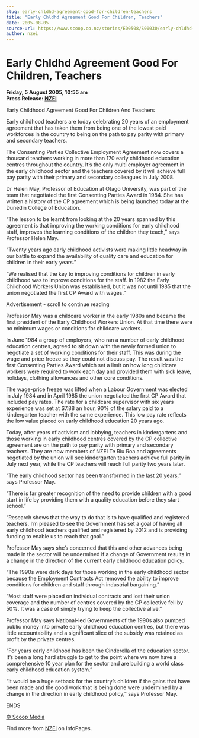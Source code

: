 ```yaml
---
slug: early-chldhd-agreement-good-for-children-teachers
title: "Early Chldhd Agreement Good For Children, Teachers"
date: 2005-08-05
source-url: https://www.scoop.co.nz/stories/ED0508/S00030/early-chldhd-agreement-good-for-children-teachers.htm
author: nzei
---
```

Early Chldhd Agreement Good For Children, Teachers
==================================================

**Friday, 5 August 2005, 10:55 am**  
**Press Release: [NZEI](https://info.scoop.co.nz/NZEI)**

Early Childhood Agreement Good For Children And Teachers

Early childhood teachers are today celebrating 20 years of an employment agreement that has taken them from being one of the lowest paid workforces in the country to being on the path to pay parity with primary and secondary teachers.

The Consenting Parties Collective Employment Agreement now covers a thousand teachers working in more than 170 early childhood education centres throughout the country. It’s the only multi employer agreement in the early childhood sector and the teachers covered by it will achieve full pay parity with their primary and secondary colleagues in July 2008.

Dr Helen May, Professor of Education at Otago University, was part of the team that negotiated the first Consenting Parties Award in 1984. She has written a history of the CP agreement which is being launched today at the Dunedin College of Education.

“The lesson to be learnt from looking at the 20 years spanned by this agreement is that improving the working conditions for early childhood staff, improves the learning conditions of the children they teach,” says Professor Helen May.

“Twenty years ago early childhood activists were making little headway in our battle to expand the availability of quality care and education for children in their early years.”

“We realised that the key to improving conditions for children in early childhood was to improve conditions for the staff. In 1982 the Early Childhood Workers Union was established, but it was not until 1985 that the union negotiated the first CP Award with wages.”

Advertisement - scroll to continue reading





Professor May was a childcare worker in the early 1980s and became the first president of the Early Childhood Workers Union. At that time there were no minimum wages or conditions for childcare workers.

In June 1984 a group of employers, who ran a number of early childhood education centres, agreed to sit down with the newly formed union to negotiate a set of working conditions for their staff. This was during the wage and price freeze so they could not discuss pay. The result was the first Consenting Parties Award which set a limit on how long childcare workers were required to work each day and provided them with sick leave, holidays, clothing allowances and other core conditions.

The wage-price freeze was lifted when a Labour Government was elected in July 1984 and in April 1985 the union negotiated the first CP Award that included pay rates. The rate for a childcare supervisor with six years experience was set at $7.88 an hour, 90% of the salary paid to a kindergarten teacher with the same experience. This low pay rate reflects the low value placed on early childhood education 20 years ago.

Today, after years of activism and lobbying, teachers in kindergartens and those working in early childhood centres covered by the CP collective agreement are on the path to pay parity with primary and secondary teachers. They are now members of NZEI Te Riu Roa and agreements negotiated by the union will see kindergarten teachers achieve full parity in July next year, while the CP teachers will reach full parity two years later.

“The early childhood sector has been transformed in the last 20 years,” says Professor May.

“There is far greater recognition of the need to provide children with a good start in life by providing them with a quality education before they start school.”

“Research shows that the way to do that is to have qualified and registered teachers. I’m pleased to see the Government has set a goal of having all early childhood teachers qualified and registered by 2012 and is providing funding to enable us to reach that goal.”

Professor May says she’s concerned that this and other advances being made in the sector will be undermined if a change of Government results in a change in the direction of the current early childhood education policy.

“The 1990s were dark days for those working in the early childhood sector because the Employment Contracts Act removed the ability to improve conditions for children and staff through industrial bargaining.”

“Most staff were placed on individual contracts and lost their union coverage and the number of centres covered by the CP collective fell by 50%. It was a case of simply trying to keep the collective alive.”

Professor May says National-led Governments of the 1990s also pumped public money into private early childhood education centres, but there was little accountability and a significant slice of the subsidy was retained as profit by the private centres.

“For years early childhood has been the Cinderella of the education sector. It’s been a long hard struggle to get to the point where we now have a comprehensive 10 year plan for the sector and are building a world class early childhood education system.”

“It would be a huge setback for the country’s children if the gains that have been made and the good work that is being done were undermined by a change in the direction in early childhood policy,” says Professor May.

ENDS

[© Scoop Media](http://www.scoop.co.nz/about/terms.html)

Find more from [NZEI](https://info.scoop.co.nz/NZEI) on InfoPages.